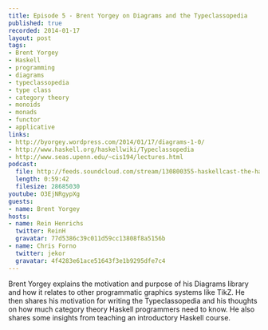 ```yaml
--- 
title: Episode 5 - Brent Yorgey on Diagrams and the Typeclassopedia
published: true
recorded: 2014-01-17
layout: post
tags:
- Brent Yorgey
- Haskell
- programming
- diagrams
- typeclassopedia
- type class
- category theory
- monoids
- monads
- functor
- applicative
links:
- http://byorgey.wordpress.com/2014/01/17/diagrams-1-0/
- http://www.haskell.org/haskellwiki/Typeclassopedia
- http://www.seas.upenn.edu/~cis194/lectures.html
podcast:
  file: http://feeds.soundcloud.com/stream/130800355-haskellcast-the-haskell-cast-5-brent.mp3
  length: 0:59:42
  filesize: 28685030
youtube: O3EjNRgypXg
guests:
- name: Brent Yorgey
hosts:
- name: Rein Henrichs
  twitter: ReinH
  gravatar: 77d5386c39c011d59cc13808f8a5156b
- name: Chris Forno
  twitter: jekor
  gravatar: 4f4283e61ace51643f3e1b9295dfe7c4
---
```

Brent Yorgey explains the motivation and purpose of his Diagrams library and how it relates to other programmatic graphics systems like TikZ. He then shares his motivation for writing the Typeclassopedia and his thoughts on how much category theory Haskell programmers need to know. He also shares some insights from teaching an introductory Haskell course.
